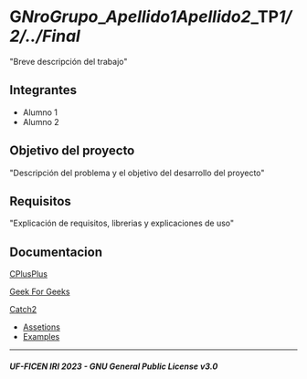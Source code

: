 # G***NroGrupo***_***Apellido1******Apellido2***_TP***1/2/../Final***
  "Breve descripción del trabajo"

## Integrantes
- Alumno 1
- Alumno 2

## Objetivo del proyecto
"Descripción del problema y el objetivo del desarrollo del proyecto"

## Requisitos
"Explicación de requisitos, librerias y explicaciones de uso"

## Documentacion
[CPlusPlus](https://cplusplus.com/)

[Geek For Geeks](https://www.geeksforgeeks.org/c-plus-plus/)

[Catch2](https://github.com/catchorg/Catch2/blob/devel/docs/Readme.md)
-  [Assetions](https://github.com/catchorg/Catch2/blob/devel/docs/assertions.md)
-  [Examples](https://github.com/catchorg/Catch2/blob/devel/docs/tutorial.md)

---
##### UF-FICEN IRI 2023 - GNU General Public License v3.0
